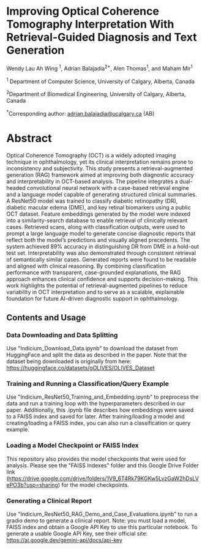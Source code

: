 # Improving Optical Coherence Tomography Interpretation With Retrieval-Guided Diagnosis and Text Generation

Wendy Lau Ah Wing <sup>1</sup>, Adrian Balajadia<sup>2*</sup>, Alen Thomas<sup>1</sup>, and Maham Mir<sup>1</sup>

<sup>1</sup> Department of Computer Science, University of Calgary, Alberta, Canada

<sup>2</sup>Department of Biomedical Engineering, University of Calgary, Alberta, Canada

<sup>*</sup>Corresponding author: adrian.balajadia@ucalgary.ca (AB)




# Abstract


Optical Coherence Tomography (OCT) is a widely adopted imaging technique in ophthalmology, yet its clinical interpretation remains prone to inconsistency and subjectivity. This study presents a retrieval-augmented generation (RAG) framework aimed at improving both diagnostic accuracy and interpretability in OCT-based analysis. The pipeline integrates a dual-headed convolutional neural network with a case-based retrieval engine and a language model capable of generating structured clinical summaries. A ResNet50 model was trained to classify diabetic retinopathy (DR), diabetic macular edema (DME), and key retinal biomarkers using a public OCT dataset. Feature embeddings generated by the model were indexed into a similarity-search database to enable retrieval of clinically relevant cases. Retrieved scans, along with classification outputs, were used to prompt a large language model to generate concise diagnostic reports that reflect both the model’s predictions and visually aligned precedents. The system achieved 89% accuracy in distinguishing DR from DME in a hold-out test set. Interpretability was also demonstrated through consistent retrieval of semantically similar cases. Generated reports were found to be readable and aligned with clinical reasoning. By combining classification performance with transparent, case-grounded explanations, the RAG approach enhances clinical confidence and supports decision-making. This work highlights the potential of retrieval-augmented pipelines to reduce variability in OCT interpretation and to serve as a scalable, explainable foundation for future AI-driven diagnostic support in ophthalmology.



## Contents and Usage

### Data Downloading and Data Splitting
Use "Indicium_Download_Data.ipynb" to download the dataset from HuggingFace and split the data as described in the paper. 
Note that the dataset being downloaded is originally from here: https://huggingface.co/datasets/gOLIVES/OLIVES_Dataset

### Training and Running a Classification/Query Example
Use "Indicium_ResNet50_Training_and_Embedding.ipynb" to preprocess the data and run a training loop with the hyperparameters described in our paper. Additionally, this .ipynb file describes how embeddings were saved to a FAISS index and saved for later. After training/loading a model and creating/loading a FAISS index, you can also run a classification or query example. 

### Loading a Model Checkpoint or FAISS Index
This repository also provides the model checkpoints that were used for analysis. Please see the "FAISS Indexes" folder and this Google Drive Folder link (https://drive.google.com/drive/folders/1V9_6T4Rk79KGKw5LvzGaW2hDsLVePO3b?usp=sharing) for the model checkpoints.  


### Generating a Clinical Report
Use "Indicium_ResNet50_RAG_Demo_and_Case_Evaluations.ipynb" to run a gradio demo to generate a clinical report. Note: you must load a model, FAISS index and obtain a Google API Key to use this particular notebook. To generate a usable Google API Key, see their official site: https://ai.google.dev/gemini-api/docs/api-key
